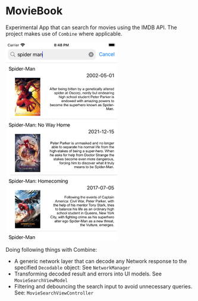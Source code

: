 # MovieBook
Experimental App that can search for movies using the IMDB API. The project makes use of `Combine` where applicable.

<img src="readme-sources/search-result-1.png" alt="Search Results" width="300"/>


Doing following things with Combine:

* A generic network layer that can decode any Network response to the specified `Decodable` object: See `NetworkManager`
* Transforming decoded result and errors into UI models. See `MovieSearchViewModel`
* Filtering and debouncing the search input to avoid unnecessary queries. See: `MovieSearchViewController`

